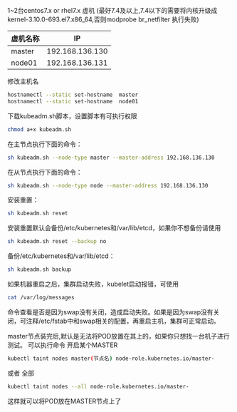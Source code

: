 1~2台centos7.x or rhel7.x 虚机
(最好7.4及以上,7.4以下的需要将内核升级成kernel-3.10.0-693.el7.x86_64,否则modprobe br_netfilter 执行失败)

| 虚机名称        | IP              |
| -------------  |:---------------:|
| master         | 192.168.136.130 |
| node01         | 192.168.136.131 |



修改主机名
```bash
hostnamectl --static set-hostname  master
hostnamectl --static set-hostname  node01
```

下载kubeadm.sh脚本，设置脚本有可执行权限
```bash
chmod a+x kubeadm.sh
```

在主节点执行下面的命令：
```bash
sh kubeadm.sh --node-type master --master-address 192.168.136.130
```

在从节点执行下面的命令：
```bash
sh kubeadm.sh --node-type node --master-address 192.168.136.130
```

安装重置：
```bash
sh kubeadm.sh reset
```
安装重置默认会备份/etc/kubernetes和/var/lib/etcd，如果你不想备份请使用
```bash
sh kubeadm.sh reset --backup no
```

备份/etc/kubernetes和/var/lib/etcd：
```bash
sh kubeadm.sh backup
```

如果机器重启之后，集群启动失败，kubelet启动报错，可使用
```bash
cat /var/log/messages
```
命令查看是否是因为swap没有关闭，造成启动失败。如果是因为swap没有关闭，可注释/etc/fstab中和swap相关的配置，再重启主机，集群可正常启动。


master节点装完后,默认是无法将POD放置在其上的，如果你只想找一台机子进行测试。
可以执行命令 开启某个MASTER
```bash
kubectl taint nodes master(节点名) node-role.kubernetes.io/master-
```
或者 全部
```bash
kubectl taint nodes --all node-role.kubernetes.io/master-
```
这样就可以将POD放在MASTER节点上了                
